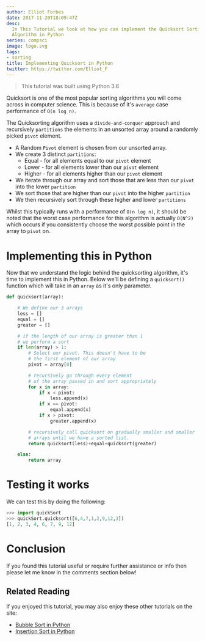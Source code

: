 ```yaml
---
author: Elliot Forbes
date: 2017-11-20T18:09:47Z
desc:
  In This Tutorial we look at how you can implement the Quicksort Sorting
  Algorithm in Python
series: compsci
image: logo.svg
tags:
- sorting
title: Implementing Quicksort in Python
twitter: https://twitter.com/Elliot_F
---
```


> This tutorial was built using Python 3.6

Quicksort is one of the most popular sorting algorithms you will come across in
computer science. This is because of it's `average` case performance of
`O(n log n)`.

The Quicksorting algorithm uses a `divide-and-conquer` approach and recursively
`partitions` the elements in an unsorted array around a randomly picked `pivot`
element.

- A Random `Pivot` element is chosen from our unsorted array.
- We create 3 distinct `partitions`:
  - Equal - for all elements equal to our `pivot` element
  - Lower - for all elements lower than our `pivot` element
  - Higher - for all elements higher than our `pivot` element
- We iterate through our array and sort those that are less than our `pivot`
  into the lower `partition`
- We sort those that are higher than our `pivot` into the higher `partition`
- We then recursively sort through these higher and lower `partitions`

Whilst this typically runs with a performance of `O(n log n)`, it should be
noted that the worst case performance for this algorithm is actually `O(N^2)`
which occurs if you consistently choose the worst possible point in the array to
`pivot` on.

# Implementing this in Python

Now that we understand the logic behind the quicksorting algorithm, it's time to
implement this in Python. Below we'll be defining a `quicksort()` function which
will take in an `array` as it's only parameter.

```py
def quicksort(array):

    # We define our 3 arrays
    less = []
    equal = []
    greater = []

    # if the length of our array is greater than 1
    # we perform a sort
    if len(array) > 1:
        # Select our pivot. This doesn't have to be
        # the first element of our array
        pivot = array[0]

        # recursively go through every element
        # of the array passed in and sort appropriately
        for x in array:
            if x < pivot:
                less.append(x)
            if x == pivot:
                equal.append(x)
            if x > pivot:
                greater.append(x)

        # recursively call quicksort on gradually smaller and smaller
        # arrays until we have a sorted list.
        return quicksort(less)+equal+quicksort(greater)

    else:
        return array
```

# Testing it works

We can test this by doing the following:

```py
>>> import quickSort
>>> quickSort.quicksort([6,4,7,1,2,9,12,3])
[1, 2, 3, 4, 6, 7, 9, 12]
```

<Quiz question="What is the average time complexity of the Quick Sort Algorithm?" A="O(N)" B="O(N^2)" C="O(n log n)" correct="C" answer="C - The average case sorting complexity of Quick sort is O(n log n)"/>

# Conclusion

If you found this tutorial useful or require further assistance or info then
please let me know in the comments section below!

## Related Reading

If you enjoyed this tutorial, you may also enjoy these other tutorials on the site:

* [Bubble Sort in Python](/compsci/sorting/bubble-sort-in-python/)
* [Insertion Sort in Python](/compsci/sorting/insertion-sort-in-python/)